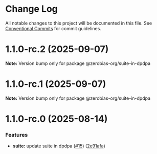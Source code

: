 # Change Log

All notable changes to this project will be documented in this file.
See [Conventional Commits](https://conventionalcommits.org) for commit guidelines.

# 1.1.0-rc.2 (2025-09-07)

**Note:** Version bump only for package @zerobias-org/suite-in-dpdpa





# 1.1.0-rc.1 (2025-09-07)

**Note:** Version bump only for package @zerobias-org/suite-in-dpdpa





# 1.1.0-rc.0 (2025-08-14)


### Features

* **suite:** update suite in dpdpa ([#15](https://github.com/zerobias-org/suite/issues/15)) ([2e91afa](https://github.com/zerobias-org/suite/commit/2e91afaa76e7e41767412d0255bcd80afbe86e98))
